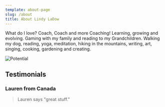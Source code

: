 ```yaml
---
template: about-page
slug: /about
title: About Lindy LaDow
---
```

What do I love? Coach, Coach and more Coaching! Learning, growing and evolving. Gaming with my family and reading to my Grandchildren. Walking my dog, reading, yoga, meditation, hiking in the mountains, writing, art, singing, cooking, gardening and creating. 

![Potential](/assets/20201130_me-donia-sunrise.jpg "Potential")

## Testimonials

### Lauren from Canada

> Lauren says "great stuff."